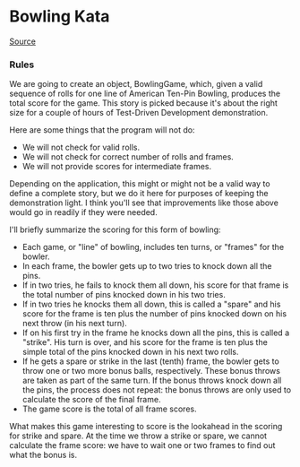 # Bowling Kata

[Source](https://ronjeffries.com/xprog/articles/acsbowling/)
### Rules

We are going to create an object, BowlingGame, which, given a valid sequence of rolls for one line of American Ten-Pin Bowling, produces the total score for the game. This story is picked because it's about the right size for a couple of hours of Test-Driven Development demonstration. 

Here are some things that the program will not do:
 * We will not check for valid rolls.
 * We will not check for correct number of rolls and frames.
 * We will not provide scores for intermediate frames.

Depending on the application, this might or might not be a valid way to define a complete story, 
but we do it here for purposes of keeping the demonstration light.
I think you'll see that improvements like those above would go in readily if they were needed.

I'll briefly summarize the scoring for this form of bowling:
* Each game, or "line" of bowling, includes ten turns, or "frames" for the bowler.
* In each frame, the bowler gets up to two tries to knock down all the pins.
* If in two tries, he fails to knock them all down, his score for that frame is the total number of pins knocked down in his two tries.
* If in two tries he knocks them all down, this is called a "spare" and his score for the frame is ten plus the number of pins knocked down on his next throw (in his next turn).
* If on his first try in the frame he knocks down all the pins, this is called a "strike". His turn is over, and his score for the frame is ten plus the simple total of the pins knocked down in his next two rolls.
* If he gets a spare or strike in the last (tenth) frame, the bowler gets to throw one or two more bonus balls, respectively. These bonus throws are taken as part of the same turn. If the bonus throws knock down all the pins, the process does not repeat: the bonus throws are only used to calculate the score of the final frame.
* The game score is the total of all frame scores.


What makes this game interesting to score is the lookahead in the scoring for strike and spare. 
At the time we throw a strike or spare, we cannot calculate the frame score: we have to wait one 
or two frames to find out what the bonus is.

